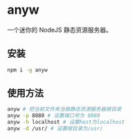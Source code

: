 # anyw

一个迷你的 NodeJS 静态资源服务器。

## 安装

```bash
npm i -g anyw
```

## 使用方法

```bash
anyw # 把当前文件夹当做静态资源服务器根目录
anyw -p 8080 # 设置端口号为 8080
anyw -h localhost # 设置host为localhost
anyw -d /usr/ # 设置根目录为/usr/
```

